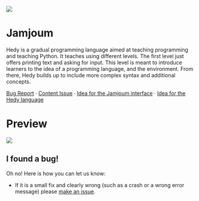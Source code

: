 ![](static/images/Hedy-logo-96x96-round.png)
<div id="top"></div>

# Jamjoum

Hedy is a gradual programming language aimed at teaching programming and teaching Python. It teaches using different levels. The first level just offers printing text and asking for input. This level is meant to introduce learners to the idea of a programming language, and the environment. From there, Hedy builds up to include more complex syntax and additional concepts.

[Bug Report](https://github.com/stoufix/jamjoum/issues/new?assignees=&labels=&projects=&template=bug_report.md&title=%5BBUG%5D) · [Content Issue](https://github.com/stouphix/jamjoum/issues/new?assignees=&labels=&projects=&template=content.md&title=%5BCONTENT%5D) · [Idea for the Jamjoum interface](https://github.com/stouphix/jamjoum/issues/new?assignees=&labels=&projects=&template=idea-for-the-hedy-interface.md&title=%5BUI+idea%5D) · [Idea for the Hedy language](https://github.com/stouphix/jamjoum/issues/new?assignees=&labels=&projects=&template=idea-for-the-hedy-language.md&title=%5BLANGUAGE+idea%5D)

# Preview

![](https://user-images.githubusercontent.com/1003685/230636245-668ef2a1-c38b-47cf-84e4-0896ee6a72e8.png)


## I found a bug!

Oh no! Here is how you can let us know:

* If it is a small fix and clearly wrong (such as a crash or a wrong error message) please [make an issue](https://github.com/stoufix/jamjoum/issues/new/choose). 



